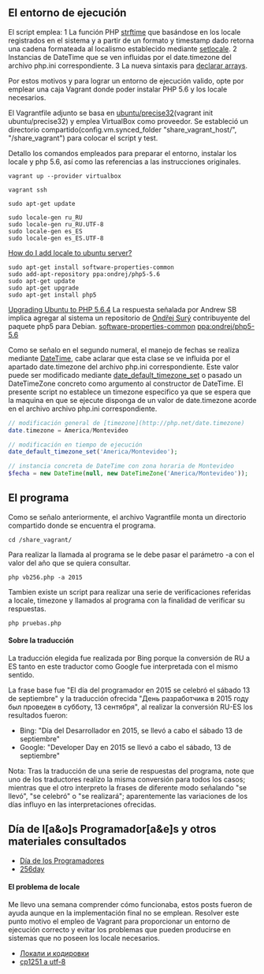 ## El entorno de ejecución

El script emplea:
	1 La función PHP [strftime](http://php.net/manual/es/function.strftime.php) que basándose en los locale registrados en el sistema y a partir de un formato y timestamp dado retorna una cadena formateada al localismo establecido mediante [setlocale](http://php.net/manual/es/function.setlocale.php).
	2 Instancias de DateTime que se ven influidas por el date.timezone del archivo php.ini correspondiente.
	3 La nueva sintaxis para [declarar arrays](http://php.net/manual/es/language.types.array.php).
 
Por estos motivos y para lograr un entorno de ejecución valido, opte por emplear una caja Vagrant donde poder instalar PHP 5.6 y los locale necesarios.

El Vagrantfile adjunto se basa en [ubuntu/precise32](https://vagrantcloud.com/ubuntu/boxes/precise32)(vagrant init ubuntu/precise32) y emplea VirtualBox como proveedor. Se estableció un directorio compartido(config.vm.synced_folder "share_vagrant_host/", "/share_vagrant") para colocar el script y test.

Detallo los comandos empleados para preparar el entorno, instalar los locale y php 5.6, así como las referencias a las instrucciones originales.

```shell
vagrant up --provider virtualbox
```

```shell
vagrant ssh
```

```shell
sudo apt-get update
```

```shell
sudo locale-gen ru_RU
sudo locale-gen ru_RU.UTF-8
sudo locale-gen es_ES
sudo locale-gen es_ES.UTF-8
```
[How do I add locale to ubuntu server?](http://askubuntu.com/questions/76013/how-do-i-add-locale-to-ubuntu-server)

```shell
sudo apt-get install software-properties-common
sudo add-apt-repository ppa:ondrej/php5-5.6
sudo apt-get update
sudo apt-get upgrade
sudo apt-get install php5
```
[Upgrading Ubuntu to PHP 5.6.4](https://www.digitalocean.com/community/questions/upgrading-ubuntu-to-php-5-6-4)
La respuesta señalada por Andrew SB implica agregar al sistema un repositorio de [Ondřej Surý](https://launchpad.net/~ondrej) contribuyente del paquete php5 para Debian.
[software-properties-common](https://packages.debian.org/es/sid/admin/software-properties-common)
[ppa:ondrej/php5-5.6](https://launchpad.net/~ondrej/+archive/ubuntu/php5-5.6)

Como se señalo en el segundo numeral, el manejo de fechas se realiza mediante [DateTime](http://php.net/manual/es/datetime.construct.php), cabe aclarar que esta clase se ve influida por el apartado date.timezone del archivo php.ini correspondiente. Este valor puede ser modificado mediante [date_default_timezone_set](http://php.net/manual/es/function.date-default-timezone-set.php) o pasado un DateTimeZone concreto como argumento al constructor de DateTime.
El presente script no establece un timezone especifico ya que se espera que la maquina en que se ejecute disponga de un valor de date.timezone acorde en el archivo archivo php.ini correspondiente.

```php
// modificación general de [timezone](http://php.net/date.timezone)
date.timezone = America/Montevideo

// modificación en tiempo de ejecución
date_default_timezone_set('America/Montevideo');

// instancia concreta de DateTime con zona horaria de Montevideo
$fecha = new DateTime(null, new DateTimeZone('America/Montevideo'));
```

## El programa

Como se señalo anteriormente, el archivo Vagrantfile monta un directorio compartido donde se encuentra el programa.

```shell
cd /share_vagrant/
```

Para realizar la llamada al programa se le debe pasar el parámetro -a con el valor del año que se quiera consultar.

```shell
php vb256.php -a 2015
```

Tambien existe un script para realizar una serie de verificaciones referidas a locale, timezone y llamados al programa con la finalidad de verificar su respuestas.

```shell
php pruebas.php
```

#### Sobre la traducción

La traducción elegida fue realizada por Bing porque la conversión de RU a ES tanto en este traductor como Google fue interpretada con el mismo sentido.

La frase base fue "El día del programador en 2015 se celebró el sábado 13 de septiembre" y la traducción ofrecida "День разработчика в 2015 году был проведен в субботу, 13 сентября", al realizar la conversión RU-ES los resultados fueron: 
- Bing: "Día del Desarrollador en 2015, se llevó a cabo el sábado 13 de septiembre"
- Google: "Developer Day en 2015 se llevó a cabo el sábado, 13 de septiembre"

Nota: Tras la traducción de una serie de respuestas del programa, note que uno de los traductores realizo la misma conversión para todos los casos; mientras que el otro interpreto la frases de diferente modo señalando "se llevó", "se celebró" o "se realizará"; aparentemente las variaciones de los días influyo en las interpretaciones ofrecidas.


## Día de l[a&o]s Programador[a&e]s y otros materiales consultados

- [Día de los Programadores](https://es.wikipedia.org/w/index.php?title=D%C3%ADa_de_los_Programadores&oldid=85106363 "Día de los Programadores")
- [256day](http://www.256day.org/ "256day")

#### El problema de locale 
Me llevo una semana comprender cómo funcionaba, estos posts fueron de ayuda aunque en la implementación final no se emplean. Resolver este punto motivo el empleo de Vagrant para proporcionar un entorno de ejecución correcto y evitar los problemas que pueden producirse en sistemas que no poseen los locale necesarios. 
- [Локали и кодировки](http://anton-pribora.ru/articles/php/locales/ "Локали и кодировки")
- [cp1251 a utf-8](http://stackoverflow.com/questions/13508429/php-converting-from-cp1251-to-utf8 "cp1251 a utf-8")

